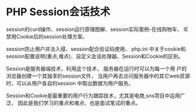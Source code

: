 # PHP Session会话技术

session的curd操作、session运行原理图解、session实际案例-在线购物车、
IE禁用Cookie后的session处理方案、

session防止用户非法入侵、session配合验证码使用、
php.ini 中关于cookie和session配置说明(重点,难点)、自定义会话处理器、Session和Cookie的区别。


Session是服务器端技术，利用这个技术，
服务器在运行时可以为每一个用 户的浏览器创建一个其独享的session文件，
当用户再去访问服务器中的其它web资源时，可以从用户各自的session 中取出数据为用户服务。

Session和Cookie是最重要的用户行为跟踪技术，尤其是电商,sns项目中运用广泛，
因此是我们学习的重点和难点，也是面试笔试的重点。